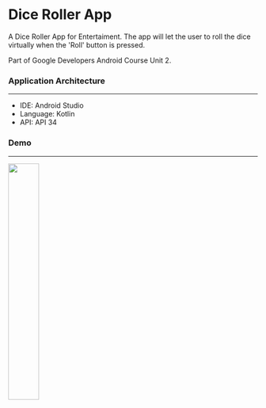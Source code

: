 # Dice Roller App 

A Dice Roller App for Entertaiment. The app will let the user to roll the dice virtually when the 'Roll' button is pressed.

Part of Google Developers Android Course Unit 2.

### Application Architecture
---
- IDE: Android Studio
- Language: Kotlin
- API: API 34 

### Demo
---
<img src="https://github.com/zask45/android-basic-compose-dice-roller-app/assets/117462539/2adcdd11-74df-4792-90cf-9cb336c30cdb" width="35%">


 
 
